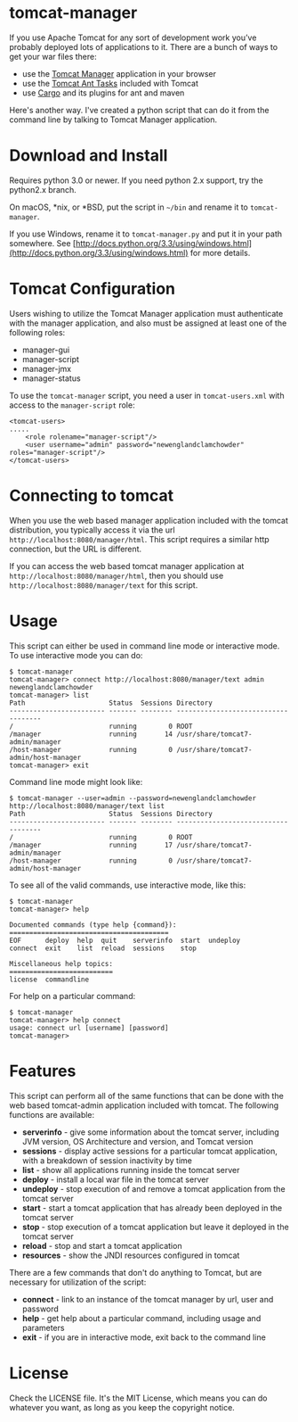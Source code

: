 # tomcat-manager

If you use Apache Tomcat for any sort of development work you’ve probably deployed lots of applications to it. There are a bunch of ways to get your war files there:

  - use the [Tomcat Manager](https://tomcat.apache.org/tomcat-8.5-doc/manager-howto.html) application in your browser
  - use the [Tomcat Ant Tasks](https://wiki.apache.org/tomcat/AntDeploy) included with Tomcat
  - use [Cargo](https://codehaus-cargo.github.io/) and its plugins for ant and maven

Here's another way. I've created a python script that can do it from the command line by talking to Tomcat Manager application.


# Download and Install

Requires python 3.0 or newer.  If you need python 2.x support, try the python2.x branch.

On macOS, *nix, or *BSD, put the script in `~/bin` and rename it to `tomcat-manager`.

If you use Windows, rename it to `tomcat-manager.py` and put it in your path somewhere. See [http://docs.python.org/3.3/using/windows.html](http://docs.python.org/3.3/using/windows.html) for more details.

# Tomcat Configuration

Users wishing to utilize the Tomcat Manager application must authenticate with the manager application, and also must be assigned at least one of the following roles:

 - manager-gui
 - manager-script
 - manager-jmx
 - manager-status

To use the `tomcat-manager` script, you need a user in `tomcat-users.xml` with access to the `manager-script` role:

	<tomcat-users>
	.....
		<role rolename="manager-script"/>
		<user username="admin" password="newenglandclamchowder" roles="manager-script"/>
	</tomcat-users>

# Connecting to tomcat

When you use the web based manager application included with the tomcat distribution, you typically access it via the url `http://localhost:8080/manager/html`. This script requires a similar http connection, but the URL is different.

If you can access the web based tomcat manager application at `http://localhost:8080/manager/html`, then you should use `http://localhost:8080/manager/text` for this script.

# Usage

This script can either be used in command line mode or interactive mode. To
use interactive mode you can do:

    $ tomcat-manager
	tomcat-manager> connect http://localhost:8080/manager/text admin newenglandclamchowder
	tomcat-manager> list
	Path                     Status  Sessions Directory
	------------------------ ------- -------- ------------------------------------
	/                        running        0 ROOT
	/manager                 running       14 /usr/share/tomcat7-admin/manager
	/host-manager            running        0 /usr/share/tomcat7-admin/host-manager
	tomcat-manager> exit

Command line mode might look like:

	$ tomcat-manager --user=admin --password=newenglandclamchowder http://localhost:8080/manager/text list
	Path                     Status  Sessions Directory
	------------------------ ------- -------- ------------------------------------
	/                        running        0 ROOT
	/manager                 running       17 /usr/share/tomcat7-admin/manager
	/host-manager            running        0 /usr/share/tomcat7-admin/host-manager

To see all of the valid commands, use interactive mode, like this:

	$ tomcat-manager
	tomcat-manager> help

	Documented commands (type help {command}):
	========================================
	EOF      deploy  help  quit    serverinfo  start  undeploy
	connect  exit    list  reload  sessions    stop 

	Miscellaneous help topics:
	==========================
	license  commandline

For help on a particular command:

	$ tomcat-manager
	tomcat-manager> help connect
	usage: connect url [username] [password]
	tomcat-manager>


# Features

This script can perform all of the same functions that can be done with the web based tomcat-admin application included with tomcat.  The following functions are available:

 -   ****serverinfo**** - give some information about the tomcat server, including JVM version, OS Architecture and version, and Tomcat version
 -   **sessions** - display active sessions for a particular tomcat application, with a breakdown of session inactivity by time
 -   **list** - show all applications running inside the tomcat server
 -   **deploy** - install a local war file in the tomcat server
 -   **undeploy** - stop execution of and remove a tomcat application from the tomcat server
 -   **start** - start a tomcat application that has already been deployed in the tomcat server
 -   **stop** - stop execution of a tomcat application but leave it deployed in the tomcat server
 -   **reload** - stop and start a tomcat application
 -   **resources** - show the JNDI resources configured in tomcat


There are a few commands that don't do anything to Tomcat, but are necessary for utilization of the script:

 -   **connect** - link to an instance of the tomcat manager by url, user and password
 -   **help** - get help about a particular command, including usage and parameters
 -   **exit** - if you are in interactive mode, exit back to the command line

# License

Check the LICENSE file. It's the MIT License, which means you can do whatever
you want, as long as you keep the copyright notice.
